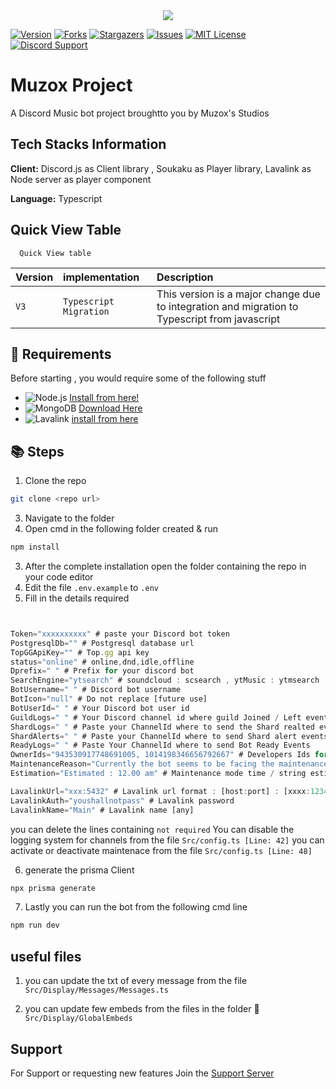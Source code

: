 
<center><img src="https://capsule-render.vercel.app/api?type=waving&color=gradient&height=200&section=header&text=MuzoxStudios&fontSize=70&fontAlignY=35&animation=twinkling&fontColor=gradient" /></center>

[![Version][version-github-shield]](version-url)
[![Forks][forks-github-shield]](https://github.com/vishalonlyy/Muzox-Clone/network/members)
[![Stargazers][stars-github-shield]](https://github.com/vishalonlyy/Muzox-Clone/stargazers)
[![Issues][issues-github-shield]](https://github.com/vishalonlyy/Muzox-Clone/issues)
[![MIT License][license-github-shield]](https://github.com/vishalonlyy/Muzox-Clone/blob/master/LICENSE)
[![Discord Support](https://discordapp.com/api/guilds/936226552256036926/widget.png?style=shield)](SupportServer)


[chat-discord=shield]: https://img.shields.io/discord/936226552256036926?style=for-the-badge
[version-github-shield]: https://img.shields.io/github/package-json/v/vishalonlyy/Muzox-Clone?style=for-the-badge
[forks-github-shield]: https://img.shields.io/github/forks/vishalonlyy/Muzox-Clone?style=for-the-badge
[stars-github-shield]: https://img.shields.io/github/stars/vishalonlyy/Muzox-Clone?style=for-the-badge
[issues-github-shield]: https://img.shields.io/github/issues/vishalonlyy/Muzox-Clone?style=for-the-badge
[license-github-shield]: https://img.shields.io/github/license/vishalonlyy/Muzox-Clone?style=for-the-badge

[SupportServer]: https://discord.gg/EdKH2YsrW7

# Muzox Project

A Discord Music bot project broughtto you by Muzox's Studios 

## Tech Stacks Information 

**Client:** Discord.js as Client library , Soukaku as Player library, Lavalink as Node server as player component 

**Language:** Typescript 


## Quick View Table

```http
  Quick View table 
```

| Version | implementation     | Description                       |
| :-------- | :------- | :-------------------------------- |
| `V3`      | `Typescript Migration` | This version is a major change due to integration and migration to Typescript from javascript |

## 🔧 Requirements

Before starting , you would require some of the following stuff 

- ![Node.js](https://img.shields.io/badge/Node.js-43853D?style=for-the-badge&logo=node.js&logoColor=white) [Install from here!](https://nodejs.org/en/download/)
- ![MongoDB](https://img.shields.io/badge/MongoDB-4EA94B?style=for-the-badge&logo=mongodb&logoColor=white) [Download Here](https://www.mongodb.com/try/download/community)
- ![Lavalink](https://img.shields.io/badge/Lavalink-7289DA?style=for-the-badge&logo=fire&logoColor=white) [install from here](https://github.com/freyacodes/Lavalink)

## 📚 Steps 
1. Clone the repo
```bash 
git clone <repo url>
```
3. Navigate to the folder 
2. Open cmd in the following folder created & run
```bash 
npm install
```
3. After the complete installation open the folder containing the repo in your code editor 
4. Edit the file ```.env.example``` to ```.env```
5. Fill in the details required 
```js


Token="xxxxxxxxxx" # paste your Discord bot token
PostgresqlDb="" # Postgresql database url
TopGGApiKey="" # Top.gg api key
status="online" # online,dnd,idle,offline
Dprefix=" " # Prefix for your discord bot
SearchEngine="ytsearch" # soundcloud : scsearch , ytMusic : ytmsearch , yt : ytsearch
BotUsername=" " # Discord bot username
BotIcon="null" # Do not replace [future use]
BotUserId=" " # Your Discord bot user id
GuildLogs=" " # Your Discord channel id where guild Joined / Left events would trigger
ShardLogs=" " # Paste your ChannelId where to send the Shard realted events
ShardAlerts=" " # Paste your ChannelId where to send Shard alert events
ReadyLogs=" " # Paste Your ChannelId where to send Bot Ready Events
OwnerIds="943530917748691005, 1014198346656792667" # Developers Ids for dev acess commands 
MaintenanceReason="Currently the bot seems to be facing the maintenance mode" # Maintenance mode reason [to notify users when cmd is triggered & maintenace : True]
Estimation="Estimated : 12.00 am" # Maintenance mode time / string estimations

LavalinkUrl="xxx:5432" # Lavalink url format : [host:port] : [xxxx:1234]
LavalinkAuth="youshallnotpass" # Lavalink password
LavalinkName="Main" # Lavalink name [any]
```
you can delete the lines containing `not required`
You can disable the logging system for channels from the file `Src/config.ts [Line: 42]`
you can activate or deactivate maintenace from the file `Src/config.ts [Line: 48]`


6. generate the prisma Client 
```bash 
npx prisma generate
```
7. Lastly you can run the bot from the following cmd line
```bash
npm run dev
```
## useful files
1. you can update the txt of every message from the file
```Src/Display/Messages/Messages.ts```

2. you can update few embeds from the files in the folder 📂 
```Src/Display/GlobalEmbeds ```

## Support
For Support or requesting new features Join the [Support Server](SupportServer)